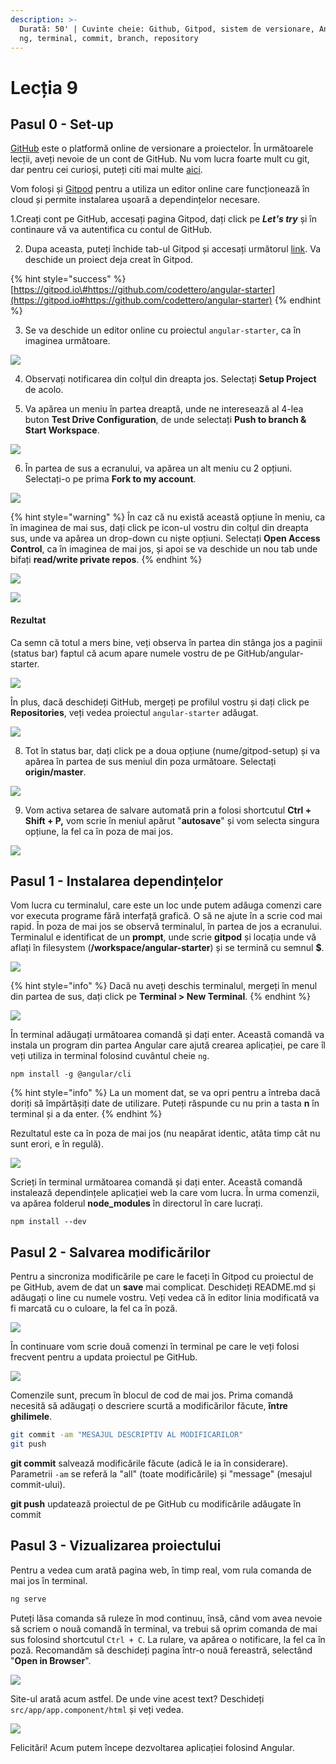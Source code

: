 ```yaml
---
description: >-
  Durată: 50' | Cuvinte cheie: Github, Gitpod, sistem de versionare, Angular,
  ng, terminal, commit, branch, repository
---
```


# Lecția 9

## Pasul 0 - Set-up

[GitHub](https://github.com) este o platformă online de versionare a proiectelor. În următoarele lecții, aveți nevoie de un cont de GitHub. Nu vom lucra foarte mult cu git, dar pentru cei curioși, puteți citi mai multe [aici](https://guides.github.com/activities/hello-world/).

Vom foloși și [Gitpod](https://www.gitpod.io) pentru a utiliza un editor online care funcționează în cloud și permite instalarea ușoară a dependințelor necesare.

1.Creați cont pe GitHub, accesați pagina Gitpod, dați click pe _**Let's try**_ și în continaure vă va autentifica cu contul de GitHub.

2. Dupa aceasta, puteți închide tab-ul Gitpod și accesați următorul [link](https://gitpod.io#https://github.com/codettero/angular-starter). Va deschide un proiect deja creat în Gitpod.

{% hint style="success" %}
[https://gitpod.io\#https://github.com/codettero/angular-starter](https://gitpod.io#https://github.com/codettero/angular-starter)
{% endhint %}

3. Se va deschide un editor online cu proiectul `angular-starter`, ca în imaginea următoare.

![](../.gitbook/assets/screenshot-2020-03-19-at-17.08.47.png)

4. Observați notificarea din colțul din dreapta jos. Selectați **Setup Project** de acolo.

5. Va apărea un meniu în partea dreaptă, unde ne interesează al 4-lea buton **Test Drive Configuration**, de unde selectați **Push to branch & Start Workspace**.

![](../.gitbook/assets/screenshot-2020-03-19-at-16.19.45.png)

6. În partea de sus a ecranului, va apărea un alt meniu cu 2 opțiuni. Selectați-o pe prima **Fork to my account**.

![](../.gitbook/assets/screenshot-2020-03-19-at-16.20.14.png)

{% hint style="warning" %}
În caz că nu există această opțiune în meniu, ca în imaginea de mai sus, dați click pe icon-ul vostru din colțul din dreapta sus, unde va apărea un drop-down cu niște opțiuni. Selectați **Open Access Control**, ca în imaginea de mai jos, și apoi se va deschide un nou tab unde bifați **read/write private repos**.
{% endhint %}

![](../.gitbook/assets/screenshot-2020-03-19-at-16.28.22.png)

![](../.gitbook/assets/screenshot-2020-03-19-at-16.28.57.png)

#### Rezultat

Ca semn că totul a mers bine, veți observa în partea din stânga jos a paginii \(status bar\) faptul că acum apare numele vostru de pe GitHub/angular-starter.

![](../.gitbook/assets/screenshot-2020-03-19-at-16.20.39.png)

În plus, dacă deschideți GitHub, mergeți pe profilul vostru și dați click pe **Repositories**, veți vedea proiectul `angular-starter` adăugat.

![](../.gitbook/assets/screenshot-2020-03-19-at-16.21.04.png)

8. Tot în status bar, dați click pe a doua opțiune \(nume/gitpod-setup\) și va apărea în partea de sus meniul din poza următoare. Selectați **origin/master**.

![](../.gitbook/assets/screenshot-2020-03-19-at-17.27.37.png)

9. Vom activa setarea de salvare automată prin a folosi shortcutul **Ctrl + Shift + P,** vom scrie în meniul apărut "**autosave**" și vom selecta singura opțiune, la fel ca în poza de mai jos.

![](../.gitbook/assets/screenshot-2020-03-19-at-17.50.27.png)

## Pasul 1 - Instalarea dependințelor

Vom lucra cu terminalul, care este un loc unde putem adăuga comenzi care vor executa programe fără interfață grafică. O să ne ajute în a scrie cod mai rapid. În poza de mai jos se observă terminalul, în partea de jos a ecranului. Terminalul e identificat de un **prompt**, unde scrie **gitpod** și locația unde vă aflați în filesystem \(**/workspace/angular-starter**\) și se termină cu semnul **$**.

![](../.gitbook/assets/screenshot-2020-03-19-at-17.26.14.png)

{% hint style="info" %}
Dacă nu aveți deschis terminalul, mergeți în menul din partea de sus, dați click pe **Terminal &gt; New Terminal**.
{% endhint %}

![](../.gitbook/assets/screenshot-2020-03-19-at-17.25.38.png)

În terminal adăugați următoarea comandă și dați enter. Această comandă va instala un program din partea Angular care ajută crearea aplicației, pe care îl veți utiliza in terminal folosind cuvântul cheie `ng`.

```text
npm install -g @angular/cli
```

{% hint style="info" %}
La un moment dat, se va opri pentru a întreba dacă doriți să împărtășiți date de utilizare. Puteți răspunde cu nu prin a tasta **n** în terminal și a da enter.
{% endhint %}

Rezultatul este ca în poza de mai jos \(nu neapărat identic, atâta timp cât nu sunt erori, e în regulă\).

![](../.gitbook/assets/screenshot-2020-03-19-at-17.13.25.png)

Scrieți în terminal următoarea comandă și dați enter. Această comandă instalează dependințele aplicației web la care vom lucra. În urma comenzii, va apărea folderul **node\_modules** în directorul în care lucrați.

```text
npm install --dev 
```

## Pasul 2 - Salvarea modificărilor

Pentru a sincroniza modificările pe care le faceți în Gitpod cu proiectul de pe GitHub, avem de dat un **save** mai complicat. Deschideți README.md și adăugați o line cu numele vostru. Veți vedea că în editor linia modificată va fi marcată cu o culoare, la fel ca în poză.

![](../.gitbook/assets/screenshot-2020-03-19-at-17.56.11.png)

În continuare vom scrie două comenzi în terminal pe care le veți folosi frecvent pentru a updata proiectul pe GitHub.

![](../.gitbook/assets/screenshot-2020-03-19-at-17.48.22.png)

Comenzile sunt, precum în blocul de cod de mai jos. Prima comandă necesită să adăugați o descriere scurtă a modificărilor făcute, **între ghilimele**.

```bash
git commit -am "MESAJUL DESCRIPTIV AL MODIFICARILOR"
git push
```

**git commit** salvează modificările făcute \(adică le ia în considerare\). Parametrii `-am` se referă la "all" \(toate modificările\) și "message" \(mesajul commit-ului\).

**git push** updatează proiectul de pe GitHub cu modificările adăugate în commit

## Pasul 3 - Vizualizarea proiectului

Pentru a vedea cum arată pagina web, în timp real, vom rula comanda de mai jos în terminal.

```bash
ng serve
```

Puteți lăsa comanda să ruleze în mod continuu, însă, când vom avea nevoie să scriem o nouă comandă în terminal, va trebui să oprim comanda de mai sus folosind shortcutul `Ctrl + C`. La rulare, va apărea o notificare, la fel ca în poză. Recomandăm să deschideți pagina într-o nouă fereastră, selectând "**Open in Browser**".

![](../.gitbook/assets/screenshot-2020-03-19-at-18.03.52.png)

Site-ul arată acum astfel. De unde vine acest text? Deschideți `src/app/app.component/html` și veți vedea.

![](../.gitbook/assets/screenshot-2020-03-19-at-18.07.22.png)

Felicitări! Acum putem începe dezvoltarea aplicației folosind Angular.

